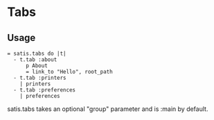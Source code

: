 # Tabs

## Usage

```slim
= satis.tabs do |t|
  - t.tab :about
      p About
      = link_to "Hello", root_path
  - t.tab :printers
    | printers
  - t.tab :preferences
    | preferences
```

satis.tabs takes an optional "group" parameter and is :main by default.
